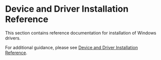 # Device and Driver Installation Reference

This section contains reference documentation for installation of Windows drivers.

For additional guidance, please see [Device and Driver Installation Reference](https://msdn.microsoft.com/library/windows/hardware/ff541175).
